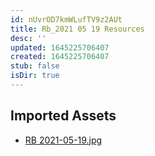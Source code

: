 ```yaml
---
id: nUvrOD7kmWLufTV9z2AUt
title: Rb_2021 05 19 Resources
desc: ''
updated: 1645225706407
created: 1645225706407
stub: false
isDir: true
---
```

## Imported Assets
- [RB 2021-05-19.jpg](/assets/rb-2021-05-19-ZCSCumzukH6a.jpg)
